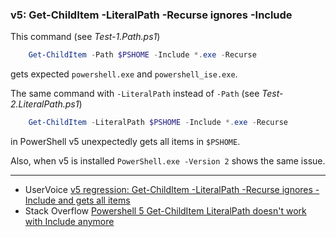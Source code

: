 
### v5: Get-ChildItem -LiteralPath -Recurse ignores -Include

This command (see *Test-1.Path.ps1*)

```powershell
    Get-ChildItem -Path $PSHOME -Include *.exe -Recurse
```

gets expected `powershell.exe` and `powershell_ise.exe`.

The same command with `-LiteralPath` instead of `-Path` (see *Test-2.LiteralPath.ps1*)

```powershell
    Get-ChildItem -LiteralPath $PSHOME -Include *.exe -Recurse
```

in PowerShell v5 unexpectedly gets all items in `$PSHOME`.

Also, when v5 is installed `PowerShell.exe -Version 2` shows the same issue.

****

- UserVoice [v5 regression: Get-ChildItem -LiteralPath -Recurse ignores -Include and gets all items](http://windowsserver.uservoice.com/forums/301869-powershell/suggestions/11168994-v5-regression-get-childitem-literalpath-recurse)
- Stack Overflow [Powershell 5 Get-ChildItem LiteralPath doesn't work with Include anymore](http://stackoverflow.com/q/33684178/323582)
